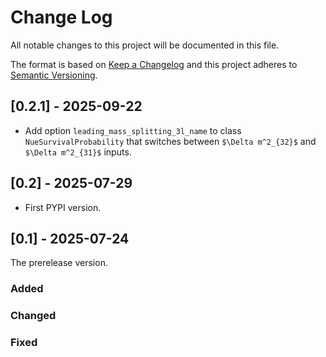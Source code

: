 # Change Log

All notable changes to this project will be documented in this file.

The format is based on [Keep a Changelog](http://keepachangelog.com/)
and this project adheres to [Semantic Versioning](http://semver.org/).

## [0.2.1] - 2025-09-22

- Add option `leading_mass_splitting_3l_name` to class `NueSurvivalProbability` that switches between `$\Delta m^2_{32}$` and `$\Delta m^2_{31}$` inputs.

## [0.2] - 2025-07-29

- First PYPI version.

## [0.1] - 2025-07-24

The prerelease version.

### Added

### Changed

### Fixed
